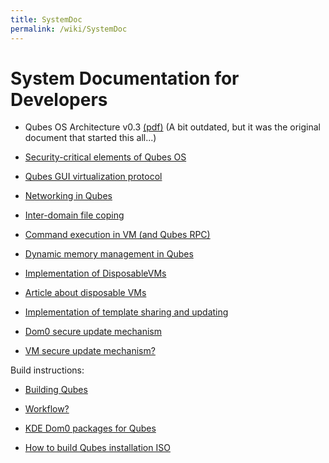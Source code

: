 ```yaml
---
title: SystemDoc
permalink: /wiki/SystemDoc
---
```


System Documentation for Developers
===================================

-   Qubes OS Architecture v0.3 [​(pdf)](http://www.qubes-os.org/files/doc/arch-spec-0.3.pdf) (A bit outdated, but it was the original document that started this all...)

-   [Security-critical elements of Qubes OS](/wiki/SecurityCriticalCode)

-   [Qubes GUI virtualization protocol](/wiki/GUIdocs)

-   [Networking in Qubes](/wiki/QubesNet)

-   [Inter-domain file coping](/wiki/Qfilecopy)

-   [Command execution in VM (and Qubes RPC)](/wiki/Qrexec)

-   [Dynamic memory management in Qubes](/wiki/Qmemman)

-   [Implementation of DisposableVMs](/wiki/DVMimpl)

-   [​Article about disposable VMs](http://theinvisiblethings.blogspot.com/2010/06/disposable-vms.html)

-   [Implementation of template sharing and updating](/wiki/TemplateImplementation)

-   [Dom0 secure update mechanism](/wiki/Dom0SecureUpdates)

-   [VM secure update mechanism?](/wiki/VMSecureUpdates)

Build instructions:

-   [Building Qubes](/wiki/QubesBuilder)

-   [Workflow?](/wiki/Development)

-   [KDE Dom0 packages for Qubes](/wiki/KdeDom0)

-   [How to build Qubes installation ISO](/wiki/InstallationIsoBuilding)

